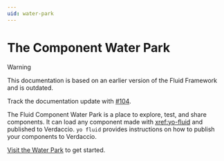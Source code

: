 ```yaml
---
uid: water-park
---
```


# The Component Water Park

> [!WARNING]
> This documentation is based on an earlier version of the Fluid Framework and is outdated.
>
> Track the documentation update with [#104](https://github.com/microsoft/FluidFramework/issues/104).

The Fluid Component Water Park is a place to explore, test, and share components. It can load any component made with
<xref:yo-fluid> and published to Verdaccio. `yo fluid` provides instructions on how to publish your components to
Verdaccio.

[Visit the Water Park](https://aka.ms/fluidwaterpark) to get started.
